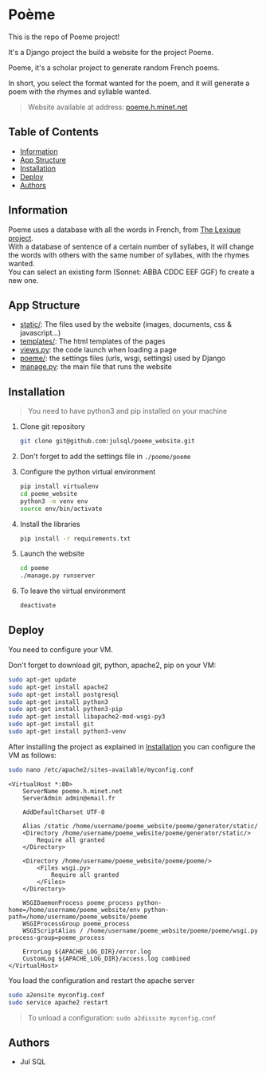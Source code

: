 # Poème

This is the repo of Poeme project!

It's a Django project the build a website for the project Poeme.

Poeme, it's a scholar project to generate random French poems.

In short, you select the format wanted for the poem, and it will generate a poem with the rhymes and syllable wanted.

> Website available at address: [poeme.h.minet.net](http://poeme.h.minet.net)

## Table of Contents

- [Information](#information)
- [App Structure](#app-structure)
- [Installation](#installation)
- [Deploy](#deploy)
- [Authors](#authors)

## Information

Poeme uses a database with all the words in French, from [The Lexique project](http://www.lexique.org). \
With a database of sentence of a certain number of syllabes, it will change the words with others with the same number of syllabes, with the rhymes wanted.\
You can select an existing form (Sonnet: ABBA CDDC EEF GGF) fo create a new one.

## App Structure

- [static/](poeme/main/static): The files used by the website (images, documents, css & javascript…)
- [templates/](poeme/main/templates): The html templates of the pages
- [views.py](poeme/main/views.py): the code launch when loading a page
- [poeme/](poeme/poeme): the settings files (urls, wsgi, settings) used by Django
- [manage.py](poeme/manage.py): the main file that runs the website

## Installation

> You need to have python3 and pip installed on your machine

1. Clone git repository

    ```bash
    git clone git@github.com:julsql/poeme_website.git
    ```

2. Don't forget to add the settings file in `./poeme/poeme`

3. Configure the python virtual environment

    ```bash
    pip install virtualenv
    cd poeme_website
    python3 -m venv env
    source env/bin/activate
    ```
   
4. Install the libraries

    ```bash
    pip install -r requirements.txt
   ```

5. Launch the website

    ```bash
    cd poeme
    ./manage.py runserver 
    ```
6. To leave the virtual environment
    ```bash
    deactivate
    ```

## Deploy

You need to configure your VM.

Don't forget to download git, python, apache2, pip on your VM:
    
```bash
sudo apt-get update
sudo apt-get install apache2
sudo apt-get install postgresql
sudo apt-get install python3
sudo apt-get install python3-pip
sudo apt-get install libapache2-mod-wsgi-py3
sudo apt-get install git
sudo apt-get install python3-venv
```

After installing the project as explained in [Installation](#installation)
you can configure the VM as follows:

```bash
sudo nano /etc/apache2/sites-available/myconfig.conf
```

```
<VirtualHost *:80>
    ServerName poeme.h.minet.net
    ServerAdmin admin@email.fr

    AddDefaultCharset UTF-8

    Alias /static /home/username/poeme_website/poeme/generator/static/
    <Directory /home/username/poeme_website/poeme/generator/static/>
        Require all granted
    </Directory>

    <Directory /home/username/poeme_website/poeme/poeme/>
        <Files wsgi.py>
            Require all granted
        </Files>
    </Directory>

    WSGIDaemonProcess poeme_process python-home=/home/username/poeme_website/env python-path=/home/username/poeme_website/poeme
    WSGIProcessGroup poeme_process
    WSGIScriptAlias / /home/username/poeme_website/poeme/poeme/wsgi.py process-group=poeme_process

    ErrorLog ${APACHE_LOG_DIR}/error.log
    CustomLog ${APACHE_LOG_DIR}/access.log combined
</VirtualHost>
```

You load the configuration and restart the apache server
```bash
sudo a2ensite myconfig.conf
sudo service apache2 restart
```

> To unload a configuration: `sudo a2dissite myconfig.conf`

## Authors

- Jul SQL